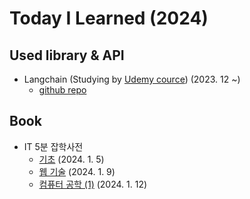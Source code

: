 # Today I Learned (2024)

## Used library & API
- Langchain (Studying by [Udemy cource](https://www.udemy.com/course/langchain/)) (2023. 12 ~)
    - [github repo](https://github.com/annmunju/cource-langchain)

## Book
- IT 5분 잡학사전
    - [기초](./IT/코딩%20안내서%20-%20기초%20편.md) (2024. 1. 5)
    - [웹 기술](./IT/코딩%20안내서%20-%20웹%20기술%20편.md) (2024. 1. 9)
    - [컴퓨터 공학 (1)](./IT/코딩%20안내서%20-%20컴퓨터%20공학%20편%20(1).md) (2024. 1. 12)